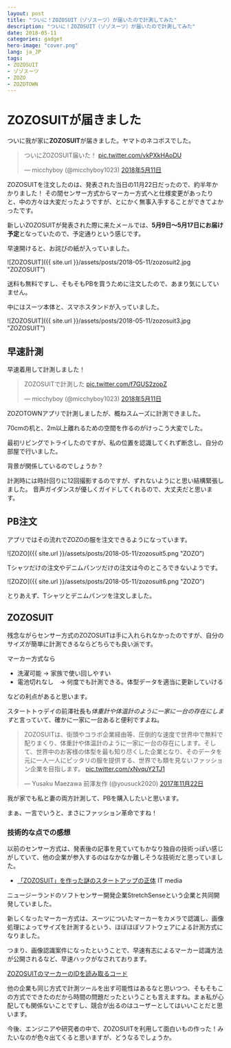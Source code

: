 ```yaml
---
layout: post
title: "ついに！ZOZOSUIT（ゾゾスーツ）が届いたので計測してみた"
description: "ついに！ZOZOSUIT（ゾゾスーツ）が届いたので計測してみた"
date: 2018-05-11
categories: gadget
hero-image: "cover.png"
lang: ja_JP
tags:
- ZOZOSUIT
- ゾゾスーツ
- ZOZO
- ZOZOTOWN
---
```


# ZOZOSUITが届きました

ついに我が家に**ZOZOSUIT**が届きました。ヤマトのネコポスでした。

<blockquote class="twitter-tweet" data-lang="ja"><p lang="ja" dir="ltr">ついにZOZOSUIT届いた！ <a href="https://t.co/vkPXkHAoDU">pic.twitter.com/vkPXkHAoDU</a></p>&mdash; micchyboy (@micchyboy1023) <a href="https://twitter.com/micchyboy1023/status/994739333033672704?ref_src=twsrc%5Etfw">2018年5月11日</a></blockquote> <script async src="https://platform.twitter.com/widgets.js" charset="utf-8"></script> 


ZOZOSUITを注文したのは、発表された当日の11月22日だったので、約半年かかりました！
その間センサー方式からマーカー方式へと仕様変更があったりと、中の方々は大変だったようですが、とにかく無事入手することができてよかったです。

新しいZOZOSUITが発表された際に来たメールでは、**5月9日〜5月17日にお届け予定**となっていたので、予定通りという感じです。

早速開けると、お詫びの紙が入っていました。

![ZOZOSUIT]({{ site.url }}/assets/posts/2018-05-11/zozosuit2.jpg "ZOZOSUIT")

送料も無料ですし、そもそもPBを買うために注文したので、あまり気にしていません。

中にはスーツ本体と、スマホスタンドが入っていました。

![ZOZOSUIT]({{ site.url }}/assets/posts/2018-05-11/zozosuit3.jpg "ZOZOSUIT")


## 早速計測

早速着用して計測しました！

<blockquote class="twitter-tweet" data-lang="ja"><p lang="ja" dir="ltr">ZOZOSUITで計測した <a href="https://t.co/f7GUS2zopZ">pic.twitter.com/f7GUS2zopZ</a></p>&mdash; micchyboy (@micchyboy1023) <a href="https://twitter.com/micchyboy1023/status/994756473656721408?ref_src=twsrc%5Etfw">2018年5月11日</a></blockquote> <script async src="https://platform.twitter.com/widgets.js" charset="utf-8"></script> 


ZOZOTOWNアプリで計測しましたが、概ねスムーズに計測できました。

70cmの机と、2m以上離れるための空間を作るのがけっこう大変でした。

最初リビングでトライしたのですが、私の位置を認識してくれず断念し、自分の部屋で行いました。

背景が関係しているのでしょうか？

計測時には時計回りに12回撮影するのですが、ずれないようにと思い結構緊張しました。
音声ガイダンスが優しくガイドしてくれるので、大丈夫だと思います。


## PB注文

アプリではその流れでZOZOの服を注文できるようになっています。

![ZOZO]({{ site.url }}/assets/posts/2018-05-11/zozosuit5.png "ZOZO")

Tシャツだけの注文やデニムパンツだけの注文は今のところできないようです。

![ZOZO]({{ site.url }}/assets/posts/2018-05-11/zozosuit6.png "ZOZO")

とりあえず、Tシャツとデニムパンツを注文しました。


## ZOZOSUIT

残念ながらセンサー方式のZOZOSUITは手に入れられなかったのですが、自分のサイズが簡単に計測できるならどちらでも良い派です。

マーカー方式なら

- 洗濯可能 → 家族で使い回しやすい
- 電池切れなし　→ 何度でも計測できる。体型データを適当に更新していける

などの利点があると思います。


スタートトゥデイの前澤社長も*体重計や体温計のように一家に一台の存在にします*と言っていて、確かに一家に一台あると便利ですよね。

<blockquote class="twitter-tweet" data-lang="ja"><p lang="ja" dir="ltr">ZOZOSUITは、街頭やコラボ企業経由等、圧倒的な速度で世界中で無料で配りまくり、体重計や体温計のように一家に一台の存在にします。そして、世界中のお客様の体型を最も知り尽くした企業となり、そのデータを元に一人一人にピッタリの服を提供する、世界でも類を見ないファッション企業を目指します。 <a href="https://t.co/xNvquY2TJ1">pic.twitter.com/xNvquY2TJ1</a></p>&mdash; Yusaku Maezawa 前澤友作 (@yousuck2020) <a href="https://twitter.com/yousuck2020/status/933170052018323457?ref_src=twsrc%5Etfw">2017年11月22日</a></blockquote> <script async src="https://platform.twitter.com/widgets.js" charset="utf-8"></script> 


我が家でも私と妻の両方計測して、PBを購入したいと思います。

まぁ、一言でいうと、まさにファッション革命ですね！


### 技術的な点での感想

以前のセンサー方式は、発表後の記事を見ていてもかなり独自の技術っぽい感じがしていて、他の企業が参入するのはなかなか難しそうな技術だと思っていました。


- [「ZOZOSUIT」を作った謎のスタートアップの正体](http://www.itmedia.co.jp/news/articles/1712/07/news011.html) IT media

ニュージーランドのソフトセンサー開発企業StretchSenseという企業と共同開発していました。

新しくなったマーカー方式は、スーツについたマーカーをカメラで認識し、画像処理によってサイズを計測するという、ほぼほぼソフトウェアによる計測方式になりました。

つまり、画像認識案件になったということで、早速有志によるマーカー認識方法が公開されるなど、早速ハックがなされております。

[ZOZOSUITのマーカーのIDを読み取るコード](https://gist.github.com/ksasao/bc9c548d5e38932f2d0d11912ba541d0)

他の企業も同じ方式で計測ツールを出す可能性はあるなと思いつつ、そもそもこの方式でできたのだから時間の問題だったということも言えますね。まぁ私が心配しても関係ないことですし、競合が出るのはユーザーとしてはいいことだと思います。

今後、エンジニアや研究者の中で、ZOZOSUITを利用して面白いもの作った！みたいなのが色々出てくると思いますが、どうなるでしょうか。
